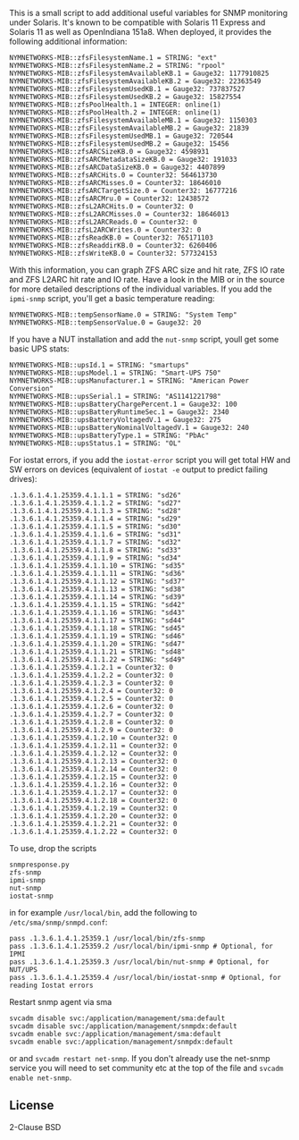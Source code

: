 This is a small script to add additional useful variables for SNMP monitoring
under Solaris. It's known to be compatible with Solaris 11 Express and Solaris 11 
as well as OpenIndiana 151a8.
When deployed, it provides the following additional information:

    NYMNETWORKS-MIB::zfsFilesystemName.1 = STRING: "ext"
    NYMNETWORKS-MIB::zfsFilesystemName.2 = STRING: "rpool"
    NYMNETWORKS-MIB::zfsFilesystemAvailableKB.1 = Gauge32: 1177910825
    NYMNETWORKS-MIB::zfsFilesystemAvailableKB.2 = Gauge32: 22363549
    NYMNETWORKS-MIB::zfsFilesystemUsedKB.1 = Gauge32: 737837527
    NYMNETWORKS-MIB::zfsFilesystemUsedKB.2 = Gauge32: 15827554
    NYMNETWORKS-MIB::zfsPoolHealth.1 = INTEGER: online(1)
    NYMNETWORKS-MIB::zfsPoolHealth.2 = INTEGER: online(1)
    NYMNETWORKS-MIB::zfsFilesystemAvailableMB.1 = Gauge32: 1150303
    NYMNETWORKS-MIB::zfsFilesystemAvailableMB.2 = Gauge32: 21839
    NYMNETWORKS-MIB::zfsFilesystemUsedMB.1 = Gauge32: 720544
    NYMNETWORKS-MIB::zfsFilesystemUsedMB.2 = Gauge32: 15456
    NYMNETWORKS-MIB::zfsARCSizeKB.0 = Gauge32: 4598931
    NYMNETWORKS-MIB::zfsARCMetadataSizeKB.0 = Gauge32: 191033
    NYMNETWORKS-MIB::zfsARCDataSizeKB.0 = Gauge32: 4407899
    NYMNETWORKS-MIB::zfsARCHits.0 = Counter32: 564613730
    NYMNETWORKS-MIB::zfsARCMisses.0 = Counter32: 18646010
    NYMNETWORKS-MIB::zfsARCTargetSize.0 = Counter32: 16777216
    NYMNETWORKS-MIB::zfsARCMru.0 = Counter32: 12438572
    NYMNETWORKS-MIB::zfsL2ARCHits.0 = Counter32: 0
    NYMNETWORKS-MIB::zfsL2ARCMisses.0 = Counter32: 18646013
    NYMNETWORKS-MIB::zfsL2ARCReads.0 = Counter32: 0
    NYMNETWORKS-MIB::zfsL2ARCWrites.0 = Counter32: 0
    NYMNETWORKS-MIB::zfsReadKB.0 = Counter32: 765171103
    NYMNETWORKS-MIB::zfsReaddirKB.0 = Counter32: 6260406
    NYMNETWORKS-MIB::zfsWriteKB.0 = Counter32: 577324153

With this information, you can graph ZFS ARC size and hit rate, ZFS IO rate and
ZFS L2ARC hit rate and IO rate. Have a look in the MIB or in the source for
more detailed descriptions of the individual variables. If you add the `ipmi-snmp`
script, you'll get a basic temperature reading:

    NYMNETWORKS-MIB::tempSensorName.0 = STRING: "System Temp"
    NYMNETWORKS-MIB::tempSensorValue.0 = Gauge32: 20

If you have a NUT installation and add the `nut-snmp` script, youll get some
basic UPS stats:

    NYMNETWORKS-MIB::upsId.1 = STRING: "smartups"
    NYMNETWORKS-MIB::upsModel.1 = STRING: "Smart-UPS 750"
    NYMNETWORKS-MIB::upsManufacturer.1 = STRING: "American Power Conversion"
    NYMNETWORKS-MIB::upsSerial.1 = STRING: "AS1141221798"
    NYMNETWORKS-MIB::upsBatteryChargePercent.1 = Gauge32: 100
    NYMNETWORKS-MIB::upsBatteryRuntimeSec.1 = Gauge32: 2340
    NYMNETWORKS-MIB::upsBatteryVoltagedV.1 = Gauge32: 275
    NYMNETWORKS-MIB::upsBatteryNominalVoltagedV.1 = Gauge32: 240
    NYMNETWORKS-MIB::upsBatteryType.1 = STRING: "PbAc"
    NYMNETWORKS-MIB::upsStatus.1 = STRING: "OL"
    
For iostat errors, if you add the `iostat-error` script you will get total HW and SW errors on
devices (equivalent of `iostat -e` output to predict failing drives):

    .1.3.6.1.4.1.25359.4.1.1.1 = STRING: "sd26"
    .1.3.6.1.4.1.25359.4.1.1.2 = STRING: "sd27"
    .1.3.6.1.4.1.25359.4.1.1.3 = STRING: "sd28"
    .1.3.6.1.4.1.25359.4.1.1.4 = STRING: "sd29"
    .1.3.6.1.4.1.25359.4.1.1.5 = STRING: "sd30"
    .1.3.6.1.4.1.25359.4.1.1.6 = STRING: "sd31"
    .1.3.6.1.4.1.25359.4.1.1.7 = STRING: "sd32"
    .1.3.6.1.4.1.25359.4.1.1.8 = STRING: "sd33"
    .1.3.6.1.4.1.25359.4.1.1.9 = STRING: "sd34"
    .1.3.6.1.4.1.25359.4.1.1.10 = STRING: "sd35"
    .1.3.6.1.4.1.25359.4.1.1.11 = STRING: "sd36"
    .1.3.6.1.4.1.25359.4.1.1.12 = STRING: "sd37"
    .1.3.6.1.4.1.25359.4.1.1.13 = STRING: "sd38"
    .1.3.6.1.4.1.25359.4.1.1.14 = STRING: "sd39"
    .1.3.6.1.4.1.25359.4.1.1.15 = STRING: "sd42"
    .1.3.6.1.4.1.25359.4.1.1.16 = STRING: "sd43"
    .1.3.6.1.4.1.25359.4.1.1.17 = STRING: "sd44"
    .1.3.6.1.4.1.25359.4.1.1.18 = STRING: "sd45"
    .1.3.6.1.4.1.25359.4.1.1.19 = STRING: "sd46"
    .1.3.6.1.4.1.25359.4.1.1.20 = STRING: "sd47"
    .1.3.6.1.4.1.25359.4.1.1.21 = STRING: "sd48"
    .1.3.6.1.4.1.25359.4.1.1.22 = STRING: "sd49"
    .1.3.6.1.4.1.25359.4.1.2.1 = Counter32: 0
    .1.3.6.1.4.1.25359.4.1.2.2 = Counter32: 0
    .1.3.6.1.4.1.25359.4.1.2.3 = Counter32: 0
    .1.3.6.1.4.1.25359.4.1.2.4 = Counter32: 0
    .1.3.6.1.4.1.25359.4.1.2.5 = Counter32: 0
    .1.3.6.1.4.1.25359.4.1.2.6 = Counter32: 0
    .1.3.6.1.4.1.25359.4.1.2.7 = Counter32: 0
    .1.3.6.1.4.1.25359.4.1.2.8 = Counter32: 0
    .1.3.6.1.4.1.25359.4.1.2.9 = Counter32: 0
    .1.3.6.1.4.1.25359.4.1.2.10 = Counter32: 0
    .1.3.6.1.4.1.25359.4.1.2.11 = Counter32: 0
    .1.3.6.1.4.1.25359.4.1.2.12 = Counter32: 0
    .1.3.6.1.4.1.25359.4.1.2.13 = Counter32: 0
    .1.3.6.1.4.1.25359.4.1.2.14 = Counter32: 0
    .1.3.6.1.4.1.25359.4.1.2.15 = Counter32: 0
    .1.3.6.1.4.1.25359.4.1.2.16 = Counter32: 0
    .1.3.6.1.4.1.25359.4.1.2.17 = Counter32: 0
    .1.3.6.1.4.1.25359.4.1.2.18 = Counter32: 0
    .1.3.6.1.4.1.25359.4.1.2.19 = Counter32: 0
    .1.3.6.1.4.1.25359.4.1.2.20 = Counter32: 0
    .1.3.6.1.4.1.25359.4.1.2.21 = Counter32: 0
    .1.3.6.1.4.1.25359.4.1.2.22 = Counter32: 0

To use, drop the scripts

    snmpresponse.py
    zfs-snmp
    ipmi-snmp
    nut-snmp
    iostat-snmp

in for example `/usr/local/bin`, add the following to `/etc/sma/snmp/snmpd.conf`:

    pass .1.3.6.1.4.1.25359.1 /usr/local/bin/zfs-snmp
    pass .1.3.6.1.4.1.25359.2 /usr/local/bin/ipmi-snmp # Optional, for IPMI
    pass .1.3.6.1.4.1.25359.3 /usr/local/bin/nut-snmp # Optional, for NUT/UPS
    pass .1.3.6.1.4.1.25359.4 /usr/local/bin/iostat-snmp # Optional, for reading Iostat errors 

Restart snmp agent via sma
    
    svcadm disable svc:/application/management/sma:default
    svcadm disable svc:/application/management/snmpdx:default
    svcadm enable svc:/application/management/sma:default
    svcadm enable svc:/application/management/snmpdx:default

or and `svcadm restart net-snmp`. If you don't already use the net-snmp service you will need to set community etc at the top of the file and `svcadm enable net-snmp`.

License
-------

2-Clause BSD

